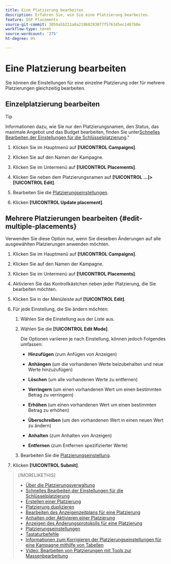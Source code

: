 ```yaml
---
title: Eine Platzierung bearbeiten
description: Erfahren Sie, wie Sie eine Platzierung bearbeiten.
feature: DSP Placements
source-git-commit: 3059a5b211a8a219b02930f7f5763d5ec1467b8e
workflow-type: tm+mt
source-wordcount: '275'
ht-degree: 0%

---
```


# Eine Platzierung bearbeiten

Sie können die Einstellungen für eine einzelne Platzierung oder für mehrere Platzierungen gleichzeitig bearbeiten.

<!-- Some placements don't have this option. Clarify which placement types aren't eligible -- is it PG placements, or all placements using private inventory? And anything else? -->

## Einzelplatzierung bearbeiten

>[!TIP]
>
> Informationen dazu, wie Sie nur den Platzierungsnamen, den Status, das maximale Angebot und das Budget bearbeiten, finden Sie unter[Schnelles Bearbeiten der Einstellungen für die Schlüsselplatzierung](/help/dsp/campaign-management/placements/placement-quick-edit.md).&quot;

1. Klicken Sie im Hauptmenü auf **[!UICONTROL Campaigns]**.

1. Klicken Sie auf den Namen der Kampagne.

1. Klicken Sie im Untermenü auf **[!UICONTROL Placements]**.

1. Klicken Sie neben dem Platzierungsnamen auf  **[!UICONTROL ...]>[!UICONTROL Edit]**.

1. Bearbeiten Sie die [Platzierungseinstellungen](placement-settings.md).

1. Klicken **[!UICONTROL Update placement]**.

## Mehrere Platzierungen bearbeiten {#edit-multiple-placements}

Verwenden Sie diese Option nur, wenn Sie dieselben Änderungen auf alle ausgewählten Platzierungen anwenden möchten.

1. Klicken Sie im Hauptmenü auf **[!UICONTROL Campaigns]**.

1. Klicken Sie auf den Namen der Kampagne.

1. Klicken Sie im Untermenü auf **[!UICONTROL Placements]**.

1. Aktivieren Sie das Kontrollkästchen neben jeder Platzierung, die Sie bearbeiten möchten.

1. Klicken Sie in der Menüleiste auf **[!UICONTROL Edit]**.

1. Für jede Einstellung, die Sie ändern möchten:

   1. Wählen Sie die Einstellung aus der Liste aus.

   1. Wählen Sie die **[!UICONTROL Edit Mode]**.

      Die Optionen variieren je nach Einstellung, können jedoch Folgendes umfassen:

      * **Hinzufügen** (zum Anfügen von Anzeigen)

      * **Anhängen** (um die vorhandenen Werte beizubehalten und neue Werte hinzuzufügen)

      * **Löschen** (um alle vorhandenen Werte zu entfernen)

      * **Verringern** (um einen vorhandenen Wert um einen bestimmten Betrag zu verringern)

      * **Erhöhen** (um einen vorhandenen Wert um einen bestimmten Betrag zu erhöhen)

      * **Überschreiben** (um den vorhandenen Wert in einen neuen Wert zu ändern)

      * **Anhalten** (zum Anhalten von Anzeigen)

      * **Entfernen** (zum Entfernen spezifizierter Werte)
   1. Bearbeiten Sie die [Platzierungseinstellung](placement-settings.md).


1. Klicken **[!UICONTROL Submit]**.

>[!MORELIKETHIS]
>
>* [Über die Platzierungsverwaltung](placement-about.md)
>* [Schnelles Bearbeiten der Einstellungen für die Schlüsselplatzierung](placement-quick-edit.md)
>* [Erstellen einer Platzierung](placement-create.md)
>* [Platzierung duplizieren](placement-duplicate.md)
>* [Bearbeiten des Anzeigenzeitplans für eine Platzierung](placement-edit-ad-schedule.md)
>* [Anhalten oder Aktivieren einer Platzierung](placement-pause-activate.md)
>* [Anzeigen des Änderungsprotokolls für eine Platzierung](placement-change-log.md)
>* [Platzierungseinstellungen](placement-settings.md)
>* [Tastaturbefehle](/help/dsp/campaign-management/reports/keyboard-shortcuts.md)
>* [Informationen zum Korrigieren der Platzierungseinstellungen für eine Kampagne mithilfe von Tabellen](/help/dsp/campaign-management/qa/qa-about.md)
>* [Video: Bearbeiten von Platzierungen mit Tools zur Massenbearbeitung](https://experienceleague.adobe.com/docs/advertising-cloud-learn/tutorials/dsp/bulk-edit-placement-tools.html)

